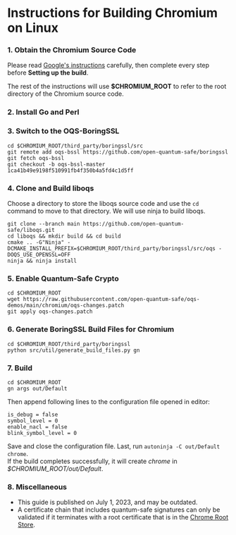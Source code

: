 # Instructions for Building Chromium on Linux

### 1. Obtain the Chromium Source Code

Please read [Google's instructions](https://chromium.googlesource.com/chromium/src/+/main/docs/linux/build_instructions.md) carefully, then complete every step before **Setting up the build**.

The rest of the instructions will use **$CHROMIUM_ROOT** to refer to the root directory of the Chromium source code.

### 2. Install Go and Perl

### 3. Switch to the OQS-BoringSSL

```shellscript
cd $CHROMIUM_ROOT/third_party/boringssl/src
git remote add oqs-bssl https://github.com/open-quantum-safe/boringssl
git fetch oqs-bssl
git checkout -b oqs-bssl-master 1ca41b49e9198f510991fb4f350b4a5fd4c1d5ff
```

### 4. Clone and Build liboqs

Choose a directory to store the liboqs source code and use the `cd` command to move to that directory. We will use ninja to build liboqs.

```shellscript
git clone --branch main https://github.com/open-quantum-safe/liboqs.git
cd liboqs && mkdir build && cd build
cmake .. -G"Ninja" -DCMAKE_INSTALL_PREFIX=$CHROMIUM_ROOT/third_party/boringssl/src/oqs -DOQS_USE_OPENSSL=OFF
ninja && ninja install
```

### 5. Enable Quantum-Safe Crypto

```shellscript
cd $CHROMIUM_ROOT
wget https://raw.githubusercontent.com/open-quantum-safe/oqs-demos/main/chromium/oqs-changes.patch
git apply oqs-changes.patch
```

### 6. Generate BoringSSL Build Files for Chromium

```shellscript
cd $CHROMIUM_ROOT/third_party/boringssl
python src/util/generate_build_files.py gn
```

### 7. Build

```shellscript
cd $CHROMIUM_ROOT
gn args out/Default
```

Then append following lines to the configuration file opened in editor:

```
is_debug = false
symbol_level = 0
enable_nacl = false
blink_symbol_level = 0
```

Save and close the configuration file. Last, run `autoninja -C out/Default chrome`.\
If the build completes successfully, it will create _chrome_ in _$CHROMIUM_ROOT/out/Default_.

### 8. Miscellaneous

- This guide is published on July 1, 2023, and may be outdated.
- A certificate chain that includes quantum-safe signatures can only be validated if it terminates with a root certificate that is in the [Chrome Root Store](https://chromium.googlesource.com/chromium/src/+/main/net/data/ssl/chrome_root_store/faq.md).
